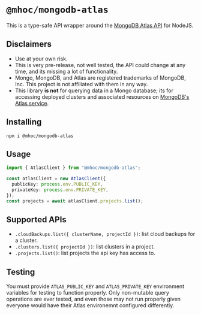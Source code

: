 # `@mhoc/mongodb-atlas`

This is a type-safe API wrapper around the [MongoDB Atlas API](https://docs.atlas.mongodb.com/api) for NodeJS.

## Disclaimers

- Use at your own risk.
- This is very pre-release, not well tested, the API could change at any time, and its missing a lot of functionality. 
- Mongo, MongoDB, and Atlas are registered trademarks of MongoDB, Inc. This project is not affiliated with them in any way.
- This library **is not** for querying data in a Mongo database; its for accessing deployed clusters and associated resources on [MongoDB's Atlas service](https://www.mongodb.com/cloud/atlas).

## Installing

```
npm i @mhoc/mongodb-atlas
```

## Usage

```ts
import { AtlasClient } from "@mhoc/mongodb-atlas";

const atlasClient = new AtlasClient({
  publicKey: process.env.PUBLIC_KEY,
  privateKey: process.env.PRIVATE_KEY,
});
const projects = await atlasClient.projects.list();
```

## Supported APIs

- `.cloudBackups.list({ clusterName, projectId })`: list cloud backups for a cluster.
- `.clusters.list({ projectId })`: list clusters in a project.
- `.projects.list()`: list projects the api key has access to.

## Testing

You must provide `ATLAS_PUBLIC_KEY` and `ATLAS_PRIVATE_KEY` environment variables for testing to
function properly. Only non-mutable query operations are ever tested, and even those may not
run properly given everyone would have their Atlas environemnt configured differently.
